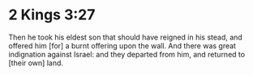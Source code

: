 # 2 Kings 3:27

Then he took his eldest son that should have reigned in his stead, and offered him [for] a burnt offering upon the wall. And there was great indignation against Israel: and they departed from him, and returned to [their own] land.
